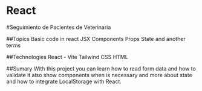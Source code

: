 # React

#Seguimiento de Pacientes de Veterinaria

##Topics
Basic code in react
JSX
Components
Props 
State
and another terms

##Technologies
React - Vite
Tailwind CSS
HTML

##Sumary
With this project you can learn how to read form data and how to validate it also show components when is necessary and more about state and how to integrate LocalStorage with React.
